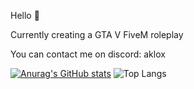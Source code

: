 Hello 👀

Currently creating a GTA V FiveM roleplay

You can contact me on discord: aklox

[![Anurag's GitHub stats](https://github-readme-stats.vercel.app/api?username=Aklox31)](https://github.com/anuraghazra/github-readme-stats)
![Top Langs](https://github-readme-stats.vercel.app/api/top-langs/?username=Aklox31&hide_progress=true)
